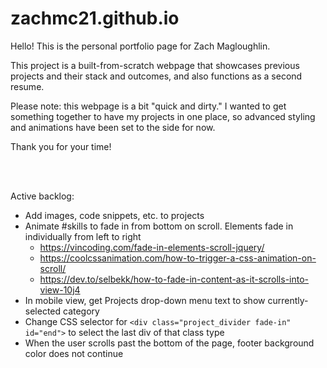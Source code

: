 # zachmc21.github.io

Hello! This is the personal portfolio page for Zach Magloughlin.

This project is a built-from-scratch webpage that showcases previous projects and their stack and outcomes, and also functions as a second resume.

Please note: this webpage is a bit "quick and dirty." I wanted to get something together to have my projects in one place, so advanced styling and animations have been set to the side for now.

Thank you for your time!

<br/>
<br/>

Active backlog:
- Add images, code snippets, etc. to projects
- Animate #skills to fade in from bottom on scroll. Elements fade in individually from left to right
    - https://vincoding.com/fade-in-elements-scroll-jquery/
    - https://coolcssanimation.com/how-to-trigger-a-css-animation-on-scroll/
    - https://dev.to/selbekk/how-to-fade-in-content-as-it-scrolls-into-view-10j4
- In mobile view, get Projects drop-down menu text to show currently-selected category
- Change CSS selector for `<div class="project_divider fade-in" id="end">` to select the last div of that class type
- When the user scrolls past the bottom of the page, footer background color does not continue
